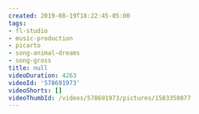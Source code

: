```yaml
---
created: 2019-08-19T18:22:45-05:00
tags:
- fl-studio
- music-production
- picarto
- song-animal-dreams
- song-gross
title: null
videoDuration: 4263
videoId: '578691973'
videoShorts: []
videoThumbId: /videos/578691973/pictures/1583350877
---
```

